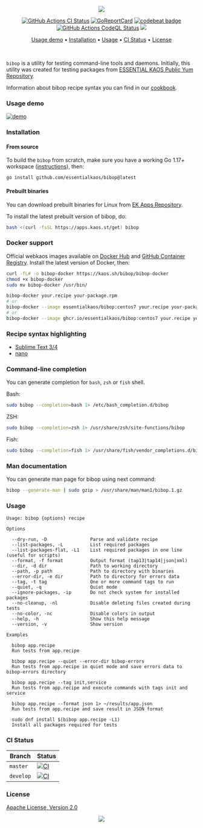 <p align="center"><img src="https://gh.kaos.st/bibop.svg"/></p>

<p align="center">
  <a href="https://kaos.sh/w/bibop/ci"><img src="https://kaos.sh/w/bibop/ci.svg" alt="GitHub Actions CI Status" /></a>
  <a href="https://kaos.sh/r/bibop"><img src="https://kaos.sh/r/bibop.svg" alt="GoReportCard" /></a>
  <a href="https://kaos.sh/b/bibop"><img src="https://kaos.sh/b/a03d5074-eea9-48a7-848c-dacbe7a9bf04.svg" alt="codebeat badge" /></a>
  <a href="https://kaos.sh/w/bibop/codeql"><img src="https://kaos.sh/w/bibop/codeql.svg" alt="GitHub Actions CodeQL Status" /></a>
  <a href="#license"><img src="https://gh.kaos.st/apache2.svg"></a>
</p>

<p align="center"><a href="#usage-demo">Usage demo</a> • <a href="#installation">Installation</a> • <a href="#usage">Usage</a> • <a href="#ci-status">CI Status</a> • <a href="#license">License</a></p>

<br/>

`bibop` is a utility for testing command-line tools and daemons. Initially, this utility was created for testing packages from [ESSENTIAL KAOS Public Yum Repository](https://yum.kaos.st).

Information about bibop recipe syntax you can find in our [cookbook](COOKBOOK.md).

### Usage demo

[![demo](https://gh.kaos.st/bibop-600.gif)](#usage-demo)

### Installation

#### From source

To build the `bibop` from scratch, make sure you have a working Go 1.17+ workspace ([instructions](https://golang.org/doc/install)), then:

```
go install github.com/essentialkaos/bibop@latest
```

#### Prebuilt binaries

You can download prebuilt binaries for Linux from [EK Apps Repository](https://apps.kaos.st/bibop/latest).

To install the latest prebuilt version of bibop, do:

```bash
bash <(curl -fsSL https://apps.kaos.st/get) bibop
```

### Docker support

Official webkaos images available on [Docker Hub](http://kaos.sh/d/bibop) and [GitHub Container Registry](https://kaos.sh/p/bibop). Install the latest version of Docker, then:

```bash
curl -fL# -o bibop-docker https://kaos.sh/bibop/bibop-docker
chmod +x bibop-docker
sudo mv bibop-docker /usr/bin/

bibop-docker your.recipe your-package.rpm
# or
bibop-docker --image essentialkaos/bibop:centos7 your.recipe your-package.rpm
# or
bibop-docker --image ghcr.io/essentialkaos/bibop:centos7 your.recipe your-package.rpm
```

### Recipe syntax highlighting

* [Sublime Text 3/4](https://kaos.sh/blackhole-theme-sublime/bibop-recipe.sublime-syntax)
* [nano](https://kaos.sh/blackhole-theme-nano/bibop.nanorc)

### Command-line completion

You can generate completion for `bash`, `zsh` or `fish` shell.

Bash:
```bash
sudo bibop --completion=bash 1> /etc/bash_completion.d/bibop
```


ZSH:
```bash
sudo bibop --completion=zsh 1> /usr/share/zsh/site-functions/bibop
```


Fish:
```bash
sudo bibop --completion=fish 1> /usr/share/fish/vendor_completions.d/bibop.fish
```

### Man documentation

You can generate man page for bibop using next command:

```bash
bibop --generate-man | sudo gzip > /usr/share/man/man1/bibop.1.gz
```

### Usage

```
Usage: bibop {options} recipe

Options

  --dry-run, -D                Parse and validate recipe
  --list-packages, -L          List required packages
  --list-packages-flat, -L1    List required packages in one line (useful for scripts)
  --format, -f format          Output format (tap13|tap14|json|xml)
  --dir, -d dir                Path to working directory
  --path, -p path              Path to directory with binaries
  --error-dir, -e dir          Path to directory for errors data
  --tag, -t tag                One or more command tags to run
  --quiet, -q                  Quiet mode
  --ignore-packages, -ip       Do not check system for installed packages
  --no-cleanup, -nl            Disable deleting files created during tests
  --no-color, -nc              Disable colors in output
  --help, -h                   Show this help message
  --version, -v                Show version

Examples

  bibop app.recipe
  Run tests from app.recipe

  bibop app.recipe --quiet --error-dir bibop-errors
  Run tests from app.recipe in quiet mode and save errors data to bibop-errors directory

  bibop app.recipe --tag init,service
  Run tests from app.recipe and execute commands with tags init and service

  bibop app.recipe --format json 1> ~/results/app.json
  Run tests from app.recipe and save result in JSON format

  sudo dnf install $(bibop app.recipe -L1)
  Install all packages required for tests
```

### CI Status

| Branch | Status |
|------------|--------|
| `master` | [![CI](https://kaos.sh/w/bibop/ci.svg?branch=master)](https://kaos.sh/w/bibop/ci?query=branch:master) |
| `develop` | [![CI](https://kaos.sh/w/bibop/ci.svg?branch=develop)](https://kaos.sh/w/bibop/ci?query=branch:develop) |

### License

[Apache License, Version 2.0](http://www.apache.org/licenses/LICENSE-2.0)

<p align="center"><a href="https://essentialkaos.com"><img src="https://gh.kaos.st/ekgh.svg"/></a></p>
